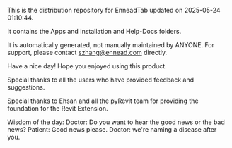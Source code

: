 This is the distribution repository for EnneadTab updated on 2025-05-24 01:10:44.

It contains the Apps and Installation and Help-Docs folders.

It is automatically generated, not manually maintained by ANYONE.
For support, please contact szhang@ennead.com directly.

Have a nice day! Hope you enjoyed using this product.

Special thanks to all the users who have provided feedback and suggestions.

Special thanks to Ehsan and all the pyRevit team for providing the foundation for the Revit Extension.



Wisdom of the day:
Doctor: Do you want to hear the good news or the bad news? Patient: Good news please. Doctor: we're naming a disease after you.
